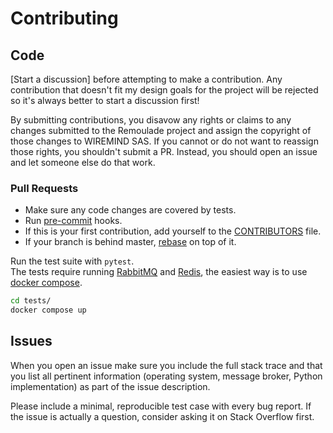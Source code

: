 # Contributing

## Code

[Start a discussion] before attempting to make a contribution.  Any
contribution that doesn't fit my design goals for the project will be
rejected so it's always better to start a discussion first!

By submitting contributions, you disavow any rights or claims to any
changes submitted to the Remoulade project and assign the copyright of
those changes to WIREMIND SAS.  If you cannot or do not want to
reassign those rights, you shouldn't submit a PR.  Instead, you should
open an issue and let someone else do that work.

### Pull Requests

* Make sure any code changes are covered by tests.
* Run [pre-commit] hooks.
* If this is your first contribution, add yourself to the [CONTRIBUTORS] file.
* If your branch is behind master, [rebase] on top of it.

Run the test suite with `pytest`.  
The tests require running [RabbitMQ] and [Redis], the easiest way is to use [docker compose].
```bash
cd tests/
docker compose up
```

[CONTRIBUTORS]: https://github.com/wiremind/remoulade/blob/master/CONTRIBUTORS.md
[RabbitMQ]: https://www.rabbitmq.com/
[Redis]: https://redis.io
[rebase]: https://github.com/edx/edx-platform/wiki/How-to-Rebase-a-Pull-Request
[pre-commit]: (https://pre-commit.com)
[docker compose]: (https://docs.docker.com/compose/)

## Issues

When you open an issue make sure you include the full stack trace and
that you list all pertinent information (operating system, message
broker, Python implementation) as part of the issue description.

Please include a minimal, reproducible test case with every bug
report.  If the issue is actually a question, consider asking it on
Stack Overflow first.
